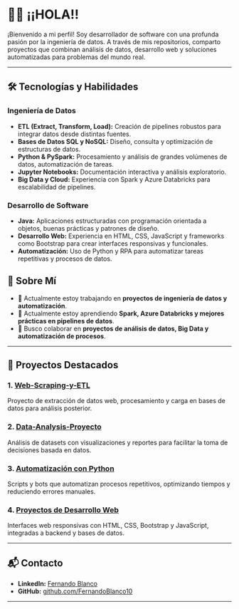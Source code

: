 # 👨‍💻 ¡¡HOLA!!

¡Bienvenido a mi perfil! Soy desarrollador de software con una profunda pasión por la ingeniería de datos. A través de mis repositorios, comparto proyectos que combinan análisis de datos, desarrollo web y soluciones automatizadas para problemas del mundo real.

---

## 🛠️ Tecnologías y Habilidades

### Ingeniería de Datos
- **ETL (Extract, Transform, Load):** Creación de pipelines robustos para integrar datos desde distintas fuentes.
- **Bases de Datos SQL y NoSQL:** Diseño, consulta y optimización de estructuras de datos.
- **Python & PySpark:** Procesamiento y análisis de grandes volúmenes de datos, automatización de tareas.
- **Jupyter Notebooks:** Documentación interactiva y análisis exploratorio.
- **Big Data y Cloud:** Experiencia con Spark y Azure Databricks para escalabilidad de pipelines.

### Desarrollo de Software
- **Java:** Aplicaciones estructuradas con programación orientada a objetos, buenas prácticas y patrones de diseño.
- **Desarrollo Web:** Experiencia en HTML, CSS, JavaScript y frameworks como Bootstrap para crear interfaces responsivas y funcionales.
- **Automatización:** Uso de Python y RPA para automatizar tareas repetitivas y procesos de datos.

## 🚀 Sobre Mí

- 🔭 Actualmente estoy trabajando en **proyectos de ingeniería de datos y automatización**.  
- 🌱 Actualmente estoy aprendiendo **Spark, Azure Databricks y mejores prácticas en pipelines de datos**.  
- 👯 Busco colaborar en **proyectos de análisis de datos, Big Data y automatización de procesos**.   

---

## 📂 Proyectos Destacados

### 1. [Web-Scraping-y-ETL](https://github.com/FernandoBlanco10/Web-Scraping-y-ETL)
Proyecto de extracción de datos web, procesamiento y carga en bases de datos para análisis posterior.

### 2. [Data-Analysis-Proyecto](https://github.com/FernandoBlanco10/Data-Analysis-Proyecto)
Análisis de datasets con visualizaciones y reportes para facilitar la toma de decisiones basada en datos.

### 3. [Automatización con Python](https://github.com/FernandoBlanco10)
Scripts y bots que automatizan procesos repetitivos, optimizando tiempos y reduciendo errores manuales.

### 4. [Proyectos de Desarrollo Web](https://github.com/FernandoBlanco10)
Interfaces web responsivas con HTML, CSS, Bootstrap y JavaScript, integradas a backend y bases de datos.

---

## 📬 Contacto

- **LinkedIn:** [Fernando Blanco](https://www.linkedin.com/in/fernandoblanco-dev)  
- **GitHub:** [github.com/FernandoBlanco10](https://github.com/FernandoBlanco10)

---

